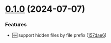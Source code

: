 # [0.1.0](https://github.com/Merlin218/vitepress-auto-nav-sidebar/compare/v0.0.5...v0.1.0) (2024-07-07)


### Features

* 🆕 support hidden files by file prefix ([157dae6](https://github.com/Merlin218/vitepress-auto-nav-sidebar/commit/157dae62aad29c2b23718be2ef98328bb7be09d1))

